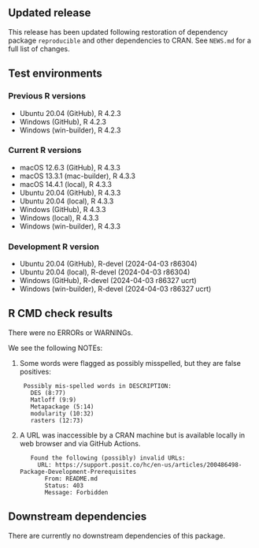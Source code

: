 ## Updated release

This release has been updated following restoration of dependency package `reproducible` and other dependencies to CRAN.
See `NEWS.md` for a full list of changes.

## Test environments

### Previous R versions
* Ubuntu 20.04                 (GitHub), R 4.2.3
* Windows                      (GitHub), R 4.2.3
* Windows                 (win-builder), R 4.2.3

### Current R versions
* macOS 12.6.3                 (GitHub), R 4.3.3
* macOS 13.3.1            (mac-builder), R 4.3.3
* macOS 14.4.1                  (local), R 4.3.3
* Ubuntu 20.04                 (GitHub), R 4.3.3
* Ubuntu 20.04                  (local), R 4.3.3
* Windows                      (GitHub), R 4.3.3
* Windows                       (local), R 4.3.3
* Windows                 (win-builder), R 4.3.3

### Development R version
* Ubuntu 20.04                 (GitHub), R-devel (2024-04-03 r86304)
* Ubuntu 20.04                  (local), R-devel (2024-04-03 r86304)
* Windows                      (GitHub), R-devel (2024-04-03 r86327 ucrt)
* Windows                 (win-builder), R-devel (2024-04-03 r86327 ucrt)

## R CMD check results

There were no ERRORs or WARNINGs.

We see the following NOTEs:

1. Some words were flagged as possibly misspelled, but they are false positives:

        Possibly mis-spelled words in DESCRIPTION:
          DES (8:77)
          Matloff (9:9)
          Metapackage (5:14)
          modularity (10:32)
          rasters (12:73)

2. A URL was inaccessible by a CRAN machine but is available locally in web browser and via GitHub Actions.

          Found the following (possibly) invalid URLs:
            URL: https://support.posit.co/hc/en-us/articles/200486498-Package-Development-Prerequisites
              From: README.md
              Status: 403
              Message: Forbidden

## Downstream dependencies

There are currently no downstream dependencies of this package.
